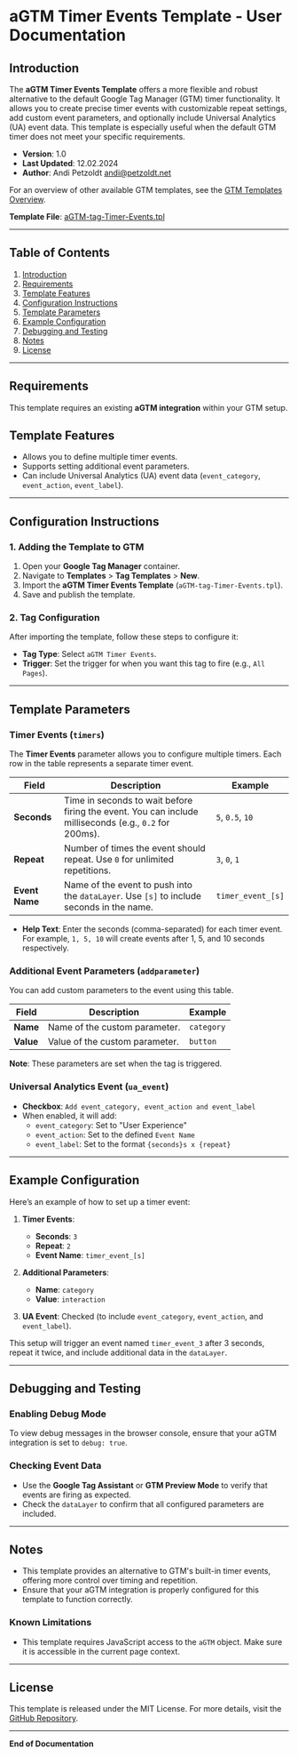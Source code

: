 # aGTM Timer Events Template - User Documentation

## Introduction

The **aGTM Timer Events Template** offers a more flexible and robust alternative to the default Google Tag Manager (GTM) timer functionality. It allows you to create precise timer events with customizable repeat settings, add custom event parameters, and optionally include Universal Analytics (UA) event data. This template is especially useful when the default GTM timer does not meet your specific requirements.

- **Version**: 1.0
- **Last Updated**: 12.02.2024
- **Author**: Andi Petzoldt <andi@petzoldt.net>

For an overview of other available GTM templates, see the [GTM Templates Overview](../../README-gtm-templates.md).

**Template File**: [aGTM-tag-Timer-Events.tpl](./aGTM-tag-Timer-Events.tpl)

---

## Table of Contents

1. [Introduction](#introduction)
2. [Requirements](#requirements)
3. [Template Features](#template-features)
4. [Configuration Instructions](#configuration-instructions)
5. [Template Parameters](#template-parameters)
6. [Example Configuration](#example-configuration)
7. [Debugging and Testing](#debugging-and-testing)
8. [Notes](#notes)
9. [License](#license)

---

## Requirements

This template requires an existing **aGTM integration** within your GTM setup.

## Template Features

- Allows you to define multiple timer events.
- Supports setting additional event parameters.
- Can include Universal Analytics (UA) event data (`event_category`, `event_action`, `event_label`).

---

## Configuration Instructions

### 1. Adding the Template to GTM

1. Open your **Google Tag Manager** container.
2. Navigate to **Templates** > **Tag Templates** > **New**.
3. Import the **aGTM Timer Events Template** (`aGTM-tag-Timer-Events.tpl`).
4. Save and publish the template.

### 2. Tag Configuration

After importing the template, follow these steps to configure it:

- **Tag Type**: Select `aGTM Timer Events`.
- **Trigger**: Set the trigger for when you want this tag to fire (e.g., `All Pages`).

---

## Template Parameters

### Timer Events (`timers`)

The **Timer Events** parameter allows you to configure multiple timers. Each row in the table represents a separate timer event.

| Field          | Description                                                                 | Example                  |
|----------------|-----------------------------------------------------------------------------|--------------------------|
| **Seconds**    | Time in seconds to wait before firing the event. You can include milliseconds (e.g., `0.2` for 200ms). | `5`, `0.5`, `10`         |
| **Repeat**     | Number of times the event should repeat. Use `0` for unlimited repetitions. | `3`, `0`, `1`            |
| **Event Name** | Name of the event to push into the `dataLayer`. Use `[s]` to include seconds in the name. | `timer_event_[s]`        |

- **Help Text**: Enter the seconds (comma-separated) for each timer event. For example, `1, 5, 10` will create events after 1, 5, and 10 seconds respectively.

### Additional Event Parameters (`addparameter`)

You can add custom parameters to the event using this table.

| Field      | Description                        | Example     |
|------------|------------------------------------|-------------|
| **Name**   | Name of the custom parameter.      | `category`  |
| **Value**  | Value of the custom parameter.     | `button`    |

**Note**: These parameters are set when the tag is triggered.

### Universal Analytics Event (`ua_event`)

- **Checkbox**: `Add event_category, event_action and event_label`
- When enabled, it will add:
  - `event_category`: Set to "User Experience"
  - `event_action`: Set to the defined `Event Name`
  - `event_label`: Set to the format `{seconds}s x {repeat}`

---

## Example Configuration

Here’s an example of how to set up a timer event:

1. **Timer Events**:
   - **Seconds**: `3`
   - **Repeat**: `2`
   - **Event Name**: `timer_event_[s]`

2. **Additional Parameters**:
   - **Name**: `category`
   - **Value**: `interaction`

3. **UA Event**: Checked (to include `event_category`, `event_action`, and `event_label`).

This setup will trigger an event named `timer_event_3` after 3 seconds, repeat it twice, and include additional data in the `dataLayer`.

---

## Debugging and Testing

### Enabling Debug Mode
To view debug messages in the browser console, ensure that your aGTM integration is set to `debug: true`.

### Checking Event Data
- Use the **Google Tag Assistant** or **GTM Preview Mode** to verify that events are firing as expected.
- Check the `dataLayer` to confirm that all configured parameters are included.

---

## Notes

- This template provides an alternative to GTM's built-in timer events, offering more control over timing and repetition.
- Ensure that your aGTM integration is properly configured for this template to function correctly.

### Known Limitations
- This template requires JavaScript access to the `aGTM` object. Make sure it is accessible in the current page context.

---

## License

This template is released under the MIT License. For more details, visit the [GitHub Repository](https://github.com/Andiministrator/aGTM/).

---

**End of Documentation**